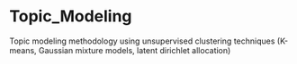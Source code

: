 # Topic_Modeling
Topic modeling methodology using unsupervised clustering techniques (K-means, Gaussian mixture models, latent dirichlet allocation)
